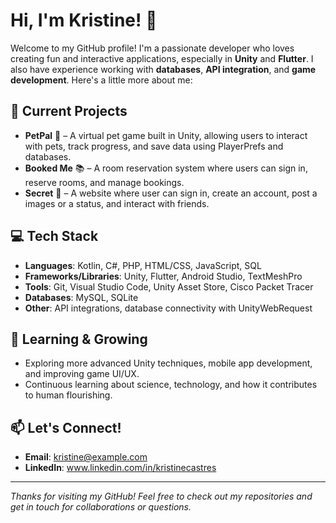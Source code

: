 # Hi, I'm Kristine! 👋

Welcome to my GitHub profile! I'm a passionate developer who loves creating fun and interactive applications, especially in **Unity** and **Flutter**. I also have experience working with **databases**, **API integration**, and **game development**. Here's a little more about me:

## 🔭 Current Projects
- **PetPal** 🐾 – A virtual pet game built in Unity, allowing users to interact with pets, track progress, and save data using PlayerPrefs and databases.
- **Booked Me** 📚 – A room reservation system where users can sign in, reserve rooms, and manage bookings.
- **Secret** 🍳 – A website where user can sign in, create an account, post a images or a status, and interact with friends. 

## 💻 Tech Stack
- **Languages**: Kotlin, C#, PHP, HTML/CSS, JavaScript, SQL
- **Frameworks/Libraries**: Unity, Flutter, Android Studio, TextMeshPro
- **Tools**: Git, Visual Studio Code, Unity Asset Store, Cisco Packet Tracer
- **Databases**: MySQL, SQLite
- **Other**: API integrations, database connectivity with UnityWebRequest

## 🌱 Learning & Growing
- Exploring more advanced Unity techniques, mobile app development, and improving game UI/UX.
- Continuous learning about science, technology, and how it contributes to human flourishing.

## 📫 Let's Connect!
- **Email**: kristine@example.com
- **LinkedIn**: www.linkedin.com/in/kristinecastres
  

---

*Thanks for visiting my GitHub! Feel free to check out my repositories and get in touch for collaborations or questions.*
